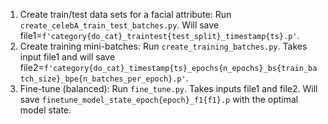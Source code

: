 1. Create train/test data sets for a facial attribute: Run `create_celebA_train_test_batches.py`.
   Will save file1=`f'category{do_cat}_traintest{test_split}_timestamp{ts}.p'`.
2. Create training mini-batches: Run `create_training_batches.py`. Takes input file1 and will save file2=`f'category{do_cat}_timestamp{ts}_epochs{n_epochs}_bs{train_batch_size}_bpe{n_batches_per_epoch}.p'`.
3. Fine-tune (balanced): Run `fine_tune.py`. Takes inputs file1 and file2. Will save `finetune_model_state_epoch{epoch}_f1{f1}.p` with the optimal model state.
